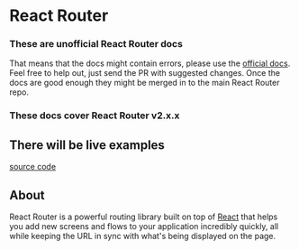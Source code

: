 # React Router

### These are unofficial React Router docs
That means that the docs might contain errors, please use the [official docs](https://github.com/reactjs/react-router/tree/master/docs).
Feel free to help out, just send the PR with suggested changes.
Once the docs are good enough they might be merged in to the main React Router repo.


### These docs cover React Router v2.x.x

## There will be live examples

[source code](https://jsfiddle.net/knowbody/6ou1kcdw/2/)


## About

React Router is a powerful routing library built on top of [React](https://facebook.github.io/react/) that helps you add new screens and flows to your application incredibly quickly, all while keeping the URL in sync with what's being displayed on the page.
